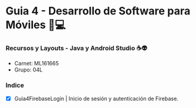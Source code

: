 # Guia 4 - Desarrollo de Software para Móviles 📱💻
### Recursos y Layouts - Java y Android Studio ☕👽

- Carnet: ML161665
- Grupo: 04L

### Indice
- [x] Guia4FirebaseLogin | Inicio de sesión y autenticación de Firebase.



